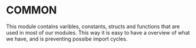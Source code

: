 # COMMON

This module contains varibles, constants, structs and functions that are used in most of our modules. This way it is easy to have a overview of what we have, and is preventing possibe import cycles.


